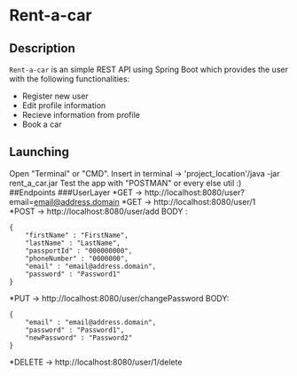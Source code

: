 # Rent-a-car

## Description
`Rent-a-car` is an simple REST API using Spring Boot which provides the user with the following functionalities:
* Register new user
* Edit profile information
* Recieve information from profile
* Book a car
## Launching
Open "Terminal" or "CMD". Insert in terminal -> 'project_location'/java -jar rent_a_car.jar Test the app with "POSTMAN" or every else util :)
##Endpoints
###UserLayer
*GET -> http://localhost:8080/user?email=email@address.domain
*GET -> http://localhost:8080/user/1  
*POST -> http://localhost:8080/user/add
         BODY :
```
{
    "firstName" : "FirstName",
    "lastName" : "LastName",
    "passportId" : "000000000",
    "phoneNumber" : "0000000",
    "email" : "email@address.domain",
    "password" : "Password1"
}
```
*PUT -> http://localhost:8080/user/changePassword
        BODY:
```
{
    "email" : "email@address.domain",
    "password" : "Password1",
    "newPassword" : "Password2"
}
```
*DELETE -> http://localhost:8080/user/1/delete
